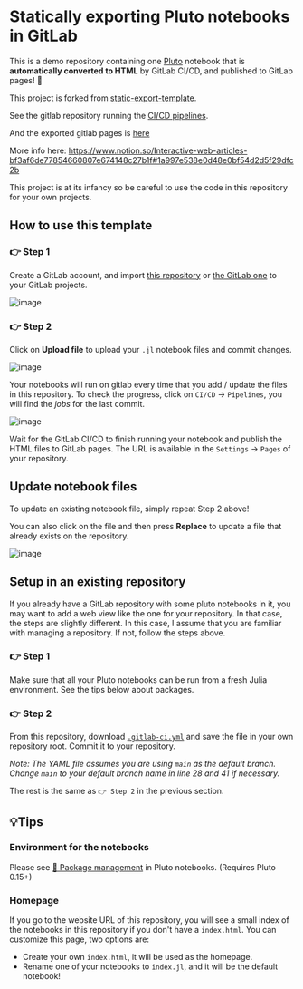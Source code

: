# Statically exporting Pluto notebooks in GitLab

This is a demo repository containing one [Pluto](https://github.com/fonsp/Pluto.jl) notebook that is **automatically converted to HTML** by GitLab CI/CD, and published to GitLab pages! 🌝

This project is forked from [static-export-template](https://github.com/JuliaPluto/static-export-template).

See the gitlab repository running the [CI/CD pipelines](https://gitlab.com/sosiristseng/static-export-template-gitlab/-/pipelines).

And the exported gitlab pages is [here](https://gitlab.com/sosiristseng/static-export-template-gitlab/pages)


More info here:
<https://www.notion.so/Interactive-web-articles-bf3af6de77854660807e674148c27b1f#1a997e538e0d48e0bf54d2d5f29dfc2b>

This project is at its infancy so be careful to use the code in this repository for your own projects.

## How to use this template

### 👉 Step 1

Create a GitLab account, and import [this repository](https://github.com/JuliaPluto/static-export-template-gitlab) or [the GitLab one](https://gitlab.com/sosiristseng/static-export-template-gitlab) to your GitLab projects.

![image](https://user-images.githubusercontent.com/40054455/123437682-8552b200-d602-11eb-8daa-d7aaeca3eb7e.png)

### 👉 Step 2

Click on **Upload file** to upload your `.jl` notebook files and commit changes.

![image](https://user-images.githubusercontent.com/40054455/123435949-b16d3380-d600-11eb-8597-30d324f608b8.png)

Your notebooks will run on gitlab every time that you add / update the files in this repository. To check the progress, click on `CI/CD` -> `Pipelines`, you will find the _jobs_ for the last commit.

![image](https://user-images.githubusercontent.com/40054455/123438575-67d21800-d603-11eb-991f-84ee90b6808f.png)

Wait for the GitLab CI/CD to finish running your notebook and publish the HTML files to GitLab pages. The URL is available in the `Settings` -> `Pages` of your repository.

## Update notebook files

To update an existing notebook file, simply repeat Step 2 above! 

You can also click on the file and then press **Replace** to update a file that already exists on the repository.

![image](https://user-images.githubusercontent.com/40054455/123435720-73700f80-d600-11eb-9c44-7b4ad699a969.png)


## Setup in an existing repository

If you already have a GitLab repository with some pluto notebooks in it, you may want to add a web view like the one for your repository. In that case, the steps are slightly different. In this case, I assume that you are familiar with managing a repository. If not, follow the steps above.

### 👉 Step 1

Make sure that all your Pluto notebooks can be run from a fresh Julia environment. See the tips below about packages.

### 👉 Step 2

From this repository, download [`.gitlab-ci.yml`](.gitlab-ci.yml) and save the file in your own repository root. Commit it to your repository.

*Note: The YAML file assumes you are using `main` as the default branch. Change `main` to your default branch name in line 28 and 41 if necessary.*

The rest is the same as `👉 Step 2` in the previous section.


## 💡Tips

### Environment for the notebooks

Please see [🎁 Package management](https://github.com/fonsp/Pluto.jl/wiki/🎁-Package-management) in Pluto notebooks. (Requires Pluto 0.15+)

### Homepage

If you go to the website URL of this repository, you will see a small index of the notebooks in this repository if you don't have a `index.html`. You can customize this page, two options are:

- Create your own `index.html`, it will be used as the homepage.
- Rename one of your notebooks to `index.jl`, and it will be the default notebook!
